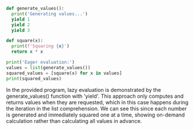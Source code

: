 ```python
def generate_values():
  print('Generating values...')
  yield 1
  yield 2
  yield 3

def square(x):
  print(f'Squaring {x}')
  return x * x

print('Eager evaluation:')
values = list(generate_values())
squared_values = [square(x) for x in values]
print(squared_values)
```
In the provided program, lazy evaluation is demonstrated by the generate_values() function with 'yield'. This approach only computes and returns values when they are requested, which in this case happens during the iteration in the list comprehension. We can see this since each number is generated and immediately squared one at a time, showing on-demand calculation rather than calculating all values in advance.
